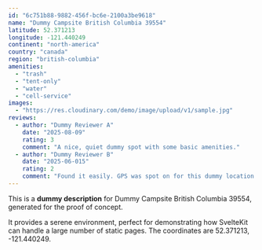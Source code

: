 ```yaml
---
id: "6c751b88-9882-456f-bc6e-2100a3be9618"
name: "Dummy Campsite British Columbia 39554"
latitude: 52.371213
longitude: -121.440249
continent: "north-america"
country: "canada"
region: "british-columbia"
amenities:
  - "trash"
  - "tent-only"
  - "water"
  - "cell-service"
images:
  - "https://res.cloudinary.com/demo/image/upload/v1/sample.jpg"
reviews:
  - author: "Dummy Reviewer A"
    date: "2025-08-09"
    rating: 3
    comment: "A nice, quiet dummy spot with some basic amenities."
  - author: "Dummy Reviewer B"
    date: "2025-06-015"
    rating: 2
    comment: "Found it easily. GPS was spot on for this dummy location."
---
```


This is a **dummy description** for Dummy Campsite British Columbia 39554, generated for the proof of concept.

It provides a serene environment, perfect for demonstrating how SvelteKit can handle a large number of static pages. The coordinates are 52.371213, -121.440249.

